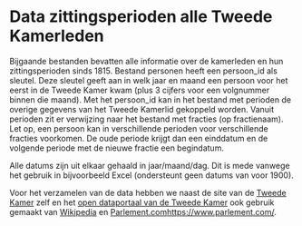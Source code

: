 # Data zittingsperioden alle Tweede Kamerleden

Bijgaande bestanden bevatten alle informatie over de kamerleden en hun zittingsperioden sinds 1815.
Bestand personen heeft een persoon_id als sleutel. Deze sleutel geeft aan in welk jaar en maand een persoon voor het eerst in de Tweede Kamer kwam (plus 3 cijfers voor een volgnummer binnen die maand).
Met het persoon_id kan in het bestand met perioden de overige gegevens van het Tweede Kamerlid gekoppeld worden.
Vanuit perioden zit er verwijzing naar het bestand met fracties (op fractienaam). 
Let op, een persoon kan in verschillende perioden voor verschillende fracties voorkomen. De oude periode krijgt dan een einddatum en de volgende periode met de nieuwe fractie een begindatum.

Alle datums zijn uit elkaar gehaald in jaar/maand/dag. Dit is mede vanwege het gebruik in bijvoorbeeld Excel (ondersteunt geen datums van voor 1900).

Voor het verzamelen van de data hebben we naast de site van de [Tweede Kamer](https://www.tweedekamer.nl/kamerleden_en_commissies/alle_kamerleden) zelf en het [open dataportaal van de Tweede Kamer](https://opendata.tweedekamer.nl/) ook gebruik gemaakt van [Wikipedia](https://nl.wikipedia.org/wiki/Lijst_van_Tweede_Kamerleden_2021-2023) en [Parlement.com](https://www.parlement.com/)https://www.parlement.com/.
